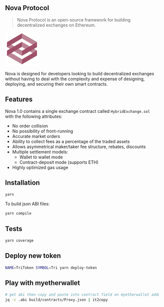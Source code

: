## Nova Protocol

> Nova Protocol is an open-source framework for building decentralized exchanges on Ethereum.

![](./images/nova_small.jpg)

Nova is designed for developers looking to build decentralized exchanges without having to deal with the complexity and expense of designing, deploying, and securing their own smart contracts.

## Features

Nova 1.0 contains a single exchange contract called `HybridExchange.sol` with the following attributes:

* No order collision
* No possibility of front-running
* Accurate market orders
* Ability to collect fees as a percentage of the traded assets
* Allows asymmetrical maker/taker fee structure, rebates, discounts
* Multiple settlement models:
  * Wallet to wallet mode
  * Contract-deposit mode (supports ETH)
* Highly optimized gas usage

## Installation

```bash
yarn
```
To build json ABI files:

```bash
yarn compile
```

## Tests

```bash
yarn coverage
```

## Deploy new token
```bash
NAME=TriToken SYMBOL=Tri yarn deploy-token
```

## Play with myetherwallet
```bash
# get abi then copy and paste into contract field on myetherwallet addon
jq -c .abi build/contracts/Proxy.json | it2copy
```